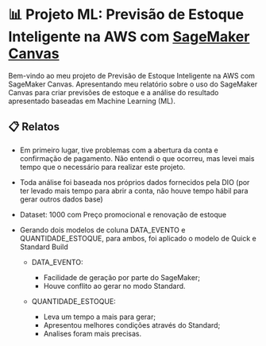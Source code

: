 # 📊 Projeto ML: Previsão de Estoque Inteligente na AWS com [SageMaker Canvas](https://aws.amazon.com/pt/sagemaker/canvas/)

Bem-vindo ao meu projeto de Previsão de Estoque Inteligente na AWS com SageMaker Canvas. Apresentando meu relatório sobre o uso do SageMaker Canvas para criar previsões de estoque e a análise do resultado apresentado baseadas em Machine Learning (ML).

## 📋 Relatos

- Em primeiro lugar, tive problemas com a abertura da conta e confirmação de pagamento. Não entendi o que ocorreu, mas levei mais tempo que o necessário para realizar este projeto.
- Toda análise foi baseada nos próprios dados fornecidos pela DIO (por ter levado mais tempo para abrir a conta, não houve tempo hábil para gerar outros dados base)

- Dataset: 1000 com Preço promocional e renovação de estoque
- Gerando dois modelos de coluna DATA_EVENTO e QUANTIDADE_ESTOQUE, para ambos, foi aplicado o modelo de Quick e Standard Build
  - DATA_EVENTO:
    - Facilidade de geração por parte do SageMaker;
    - Houve conflito ao gerar no modo Standard.
   
  - QUANTIDADE_ESTOQUE:
    - Leva um tempo a mais para gerar;
    - Apresentou melhores condições através do Standard;
    - Analises foram mais precisas.
